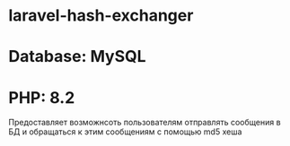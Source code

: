 # laravel-hash-exchanger
# Database: MySQL
# PHP: 8.2

Предоставляет возможнсоть пользователям отправлять сообщения в БД и обращаться к этим сообщениям с помощью md5 хеша
